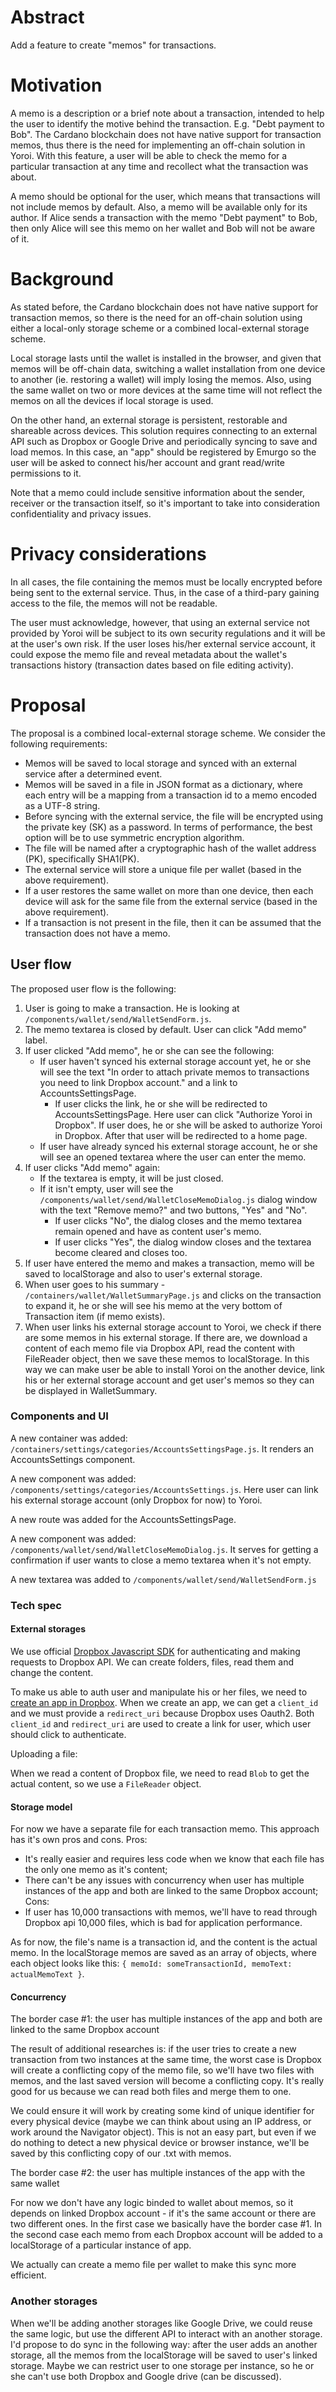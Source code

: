 # Abstract

Add a feature to create "memos" for transactions. 

# Motivation

A memo is a description or a brief note about a transaction, intended to help the user to identify the motive behind the transaction. E.g. "Debt payment to Bob". The Cardano blockchain does not have native support for transaction memos, thus there is the need for implementing an off-chain solution in Yoroi. With this feature, a user will be able to check the memo for a particular transaction at any time and recollect what the transaction was about. 

A memo should be optional for the user, which means that transactions will not include memos by default. Also, a memo will be available only for its author. If Alice sends a transaction with the memo "Debt payment" to Bob, then only Alice will see this memo on her wallet and Bob will not be aware of it.

# Background

As stated before, the Cardano blockchain does not have native support for transaction memos, so there is the need for an off-chain solution using either a local-only storage scheme or a combined local-external storage scheme.

Local storage lasts until the wallet is installed in the browser, and given that memos will be off-chain data, switching a wallet installation from one device to another (ie. restoring a wallet) will imply losing the memos. Also, using the same wallet on two or more devices at the same time will not reflect the memos on all the devices if local storage is used.

On the other hand, an external storage is persistent, restorable and shareable across devices. This solution requires connecting to an external API such as Dropbox or Google Drive and periodically syncing to save and load memos. In this case, an "app" should be registered by Emurgo so the user will be asked to connect his/her account and grant read/write permissions to it.

Note that a memo could include sensitive information about the sender, receiver or the transaction itself, so it's important to take into consideration confidentiality and privacy issues.

# Privacy considerations

In all cases, the file containing the memos must be locally encrypted before being sent to the external service. Thus, in the case of a third-pary gaining access to the file, the memos will not be readable. 

The user must acknowledge, however, that using an external service not provided by Yoroi will be subject to its own security regulations and it will be at the user's own risk. If the user loses his/her external service account, it could expose the memo file and reveal metadata about the wallet's transactions history (transaction dates based on file editing activity).

# Proposal

The proposal is a combined local-external storage scheme. We consider the following requirements:

* Memos will be saved to local storage and synced with an external service after a determined event. 
* Memos will be saved in a file in JSON format as a dictionary, where each entry will be a mapping from a transaction id to a memo encoded as a UTF-8 string.
* Before syncing with the external service, the file will be encrypted using the private key (SK) as a password. In terms of performance, the best option will be to use symmetric encryption algorithm.
* The file will be named after a cryptographic hash of the wallet address (PK), specifically SHA1(PK). 
* The external service will store a unique file per wallet (based in the above requirement).
* If a user restores the same wallet on more than one device, then each device will ask for the same file from the external service (based in the above requirement).
* If a transaction is not present in the file, then it can be assumed that the transaction does not have a memo.

## User flow

The proposed user flow is the following:

1. User is going to make a transaction. He is looking at `/components/wallet/send/WalletSendForm.js`.
2. The memo textarea is closed by default. User can click "Add memo" label.
3. If user clicked "Add memo", he or she can see the following:
   - If user haven't synced his external storage account yet, he or she will see the text "In order to attach private memos to   transactions you need to link Dropbox account." and a link to AccountsSettingsPage.
     - If user clicks the link, he or she will be redirected to AccountsSettingsPage. Here user can click "Authorize Yoroi in    Dropbox". If user does, he or she will be asked to authorize Yoroi in Dropbox. After that user will be redirected to a    home page.
   - If user have already synced his external storage account, he or she will see an opened textarea where the user can enter    the memo.
4. If user clicks "Add memo" again:
   - If the textarea is empty, it will be just closed.
   - If it isn't empty, user will see the `/components/wallet/send/WalletCloseMemoDialog.js` dialog window with the text "Remove memo?" and two buttons, "Yes" and "No".
     - If user clicks "No", the dialog closes and the memo textarea remain opened and have as content user's memo.
     - If user clicks "Yes", the dialog window closes and the textarea become cleared and closes too.
5. If user have entered the memo and makes a transaction, memo will be saved to localStorage and also to user's external storage.
6. When user goes to his summary - `/containers/wallet/WalletSummaryPage.js` and clicks on the transaction to expand it, he or she will see his memo at the very bottom of Transaction item (if memo exists).
7. When user links his external storage account to Yoroi, we check if there are some memos in his external storage. If there are, we download a content of each memo file via Dropbox API, read the content with FileReader object, then we save these memos to localStorage. In this way we can make user be able to install Yoroi on the another device, link his or her external storage account and get user's memos so they can be displayed in WalletSummary.

### Components and UI
A new container was added: `/containers/settings/categories/AccountsSettingsPage.js`.
It renders an AccountsSettings component.

A new component was added: `/components/settings/categories/AccountsSettings.js`.
Here user can link his external storage account (only Dropbox for now) to Yoroi.

A new route was added for the AccountsSettingsPage.

A new component was added: `/components/wallet/send/WalletCloseMemoDialog.js`.
It serves for getting a confirmation if user wants to close a memo textarea when it's not empty.

A new textarea was added to `/components/wallet/send/WalletSendForm.js`

### Tech spec

#### External storages

We use official [Dropbox Javascript SDK](https://github.com/dropbox/dropbox-sdk-js#readme) for authenticating and making requests to Dropbox API. We can create folders, files, read them and change the content.

To make us able to auth user and manipulate his or her files, we need to [create an app in Dropbox](https://www.dropbox.com/developers/apps/create?_tk=pilot_lp&_ad=topbar5&_camp=create). When we create an app, we can get a `client_id` and we must provide a `redirect_uri` because Dropbox uses Oauth2. Both `client_id` and `redirect_uri` are used to create a link for user, which user should click to authenticate.

Uploading a file: 

When we read a content of Dropbox file, we need to read `Blob` to get the actual content, so we use a `FileReader` object.

#### Storage model

For now we have a separate file for each transaction memo. This approach has it's own pros and cons.
Pros:
- It's really easier and requires less code when we know that each file has the only one memo as it's content;
- There can't be any issues with concurrency when user has multiple instances of the app and both are linked to the same Dropbox account;
Cons:
- If user has 10,000 transactions with memos, we'll have to read through Dropbox api 10,000 files, which is bad for application performance.

As for now, the file's name is a transaction id, and the content is the actual memo. In the localStorage memos are saved as an array of objects, where each object looks like this: `{ memoId: someTransactionId, memoText: actualMemoText }`.

#### Concurrency

The border case #1: the user has multiple instances of the app and both are linked to the same Dropbox account

The result of additional researches is: if the user tries to create a new transaction from two instances at the same time, the worst case is Dropbox will create a conflicting copy of the memo file, so we'll have two files with memos, and the last saved version will become a conflicting copy. It's really good for us because we can read both files and merge them to one.

We could ensure it will work by creating some kind of unique identifier for every physical device (maybe we can think about using an IP address, or work around the Navigator object). This is not an easy part, but even if we do nothing to detect a new physical device or browser instance, we'll be saved by this conflicting copy of our .txt with memos.



The border case #2: the user has multiple instances of the app with the same wallet

For now we don't have any logic binded to wallet about memos, so it depends on linked Dropbox account - if it's the same account or there are two different ones. In the first case we basically have the border case #1. In the second case each memo from each Dropbox account will be added to a localStorage of a particular instance of app.

We actually can create a memo file per wallet to make this sync more efficient.

### Another storages

When we'll be adding another storages like Google Drive, we could reuse the same logic, but use the different API to interact with an another storage. I'd propose to do sync in the following way:
after the user adds an another storage, all the memos from the localStorage will be saved to user's linked storage.
Maybe we can restrict user to one storage per instance, so he or she can't use both Dropbox and Google drive (can be discussed).